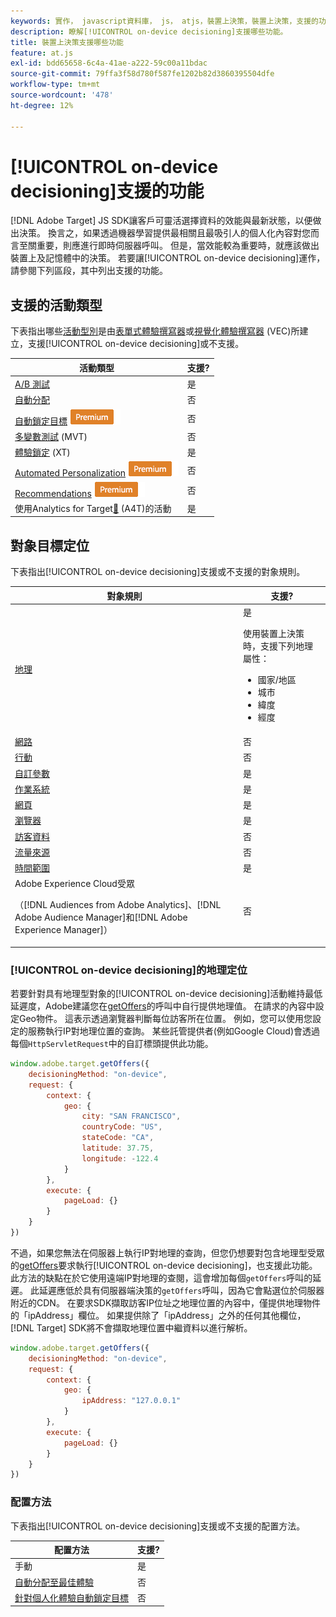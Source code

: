 ```yaml
---
keywords: 實作， javascript資料庫， js， atjs，裝置上決策，裝置上決策，支援的功能， $8
description: 瞭解[!UICONTROL on-device decisioning]支援哪些功能。
title: 裝置上決策支援哪些功能
feature: at.js
exl-id: bdd65658-6c4a-41ae-a222-59c00a11bdac
source-git-commit: 79ffa3f58d780f587fe1202b82d3860395504dfe
workflow-type: tm+mt
source-wordcount: '478'
ht-degree: 12%

---
```


# [!UICONTROL on-device decisioning]支援的功能

[!DNL Adobe Target] JS SDK讓客戶可靈活選擇資料的效能與最新狀態，以便做出決策。 換言之，如果透過機器學習提供最相關且最吸引人的個人化內容對您而言至關重要，則應進行即時伺服器呼叫。 但是，當效能較為重要時，就應該做出裝置上及記憶體中的決策。 若要讓[!UICONTROL on-device decisioning]運作，請參閱下列區段，其中列出支援的功能。

## 支援的活動類型

下表指出哪些[活動型別](https://experienceleague.adobe.com/docs/target/using/activities/target-activities-guide.html)是由[表單式體驗撰寫器](https://experienceleague.adobe.com/docs/target/using/experiences/form-experience-composer.html)或[視覺化體驗撰寫器](https://experienceleague.adobe.com/docs/target/using/experiences/vec/visual-experience-composer.html) (VEC)所建立，支援[!UICONTROL on-device decisioning]或不支援。

| 活動類型 | 支援? |
| --- | --- |
| [A/B 測試](https://experienceleague.adobe.com/docs/target/using/activities/abtest/test-ab.html) | 是 |
| [自動分配](https://experienceleague.adobe.com/docs/target/using/activities/auto-allocate/automated-traffic-allocation.html) | 否 |
| [自動鎖定目標](https://experienceleague.adobe.com/docs/target/using/activities/auto-target/auto-target-to-optimize.html) ![進階版](../../../assets/premium.png) | 否 |
| [多變數測試](https://experienceleague.adobe.com/docs/target/using/activities/multivariate-test/multivariate-testing.html) (MVT) | 否 |
| [體驗鎖定](https://experienceleague.adobe.com/docs/target/using/activities/experience-targeting/experience-target.html) (XT) | 是 |
| [Automated Personalization](https://experienceleague.adobe.com/docs/target/using/activities/automated-personalization/automated-personalization.html) ![進階版](../../../assets/premium.png) | 否 |
| [Recommendations](https://experienceleague.adobe.com/docs/target/using/recommendations/recommendations.html) ![進階版](../../../assets/premium.png) | 否 |
| 使用Analytics for Target[&#128279;](https://experienceleague.adobe.com/docs/target/using/integrate/a4t/a4t.html?) (A4T)的活動 | 是 |

## 對象目標定位

下表指出[!UICONTROL on-device decisioning]支援或不支援的對象規則。

| 對象規則 | 支援? |
| --- | --- |
| [地理](https://experienceleague.adobe.com/docs/target/using/audiences/create-audiences/categories-audiences/geo.html) | 是<P>使用裝置上決策時，支援下列地理屬性：<ul><li>國家/地區</li><li>城市</li><li>緯度</li><li>經度</li></ul> |
| [網路](https://experienceleague.adobe.com/docs/target/using/audiences/create-audiences/categories-audiences/network.html) | 否 |
| [行動](https://experienceleague.adobe.com/docs/target/using/audiences/create-audiences/categories-audiences/mobile.html) | 否 |
| [自訂參數](https://experienceleague.adobe.com/docs/target/using/audiences/create-audiences/categories-audiences/custom-parameters.html) | 是 |
| [作業系統 ](https://experienceleague.adobe.com/docs/target/using/audiences/create-audiences/categories-audiences/operating-system.html) | 是 |
| [網頁](https://experienceleague.adobe.com/docs/target/using/audiences/create-audiences/categories-audiences/site-pages.html) | 是 |
| [瀏覽器](https://experienceleague.adobe.com/docs/target/using/audiences/create-audiences/categories-audiences/browser.html) | 是 |
| [訪客資料](https://experienceleague.adobe.com/docs/target/using/audiences/create-audiences/categories-audiences/visitor-profile.html) | 否 |
| [流量來源](https://experienceleague.adobe.com/docs/target/using/audiences/create-audiences/categories-audiences/traffic-sources.html) | 否 |
| [時間範圍](https://experienceleague.adobe.com/docs/target/using/audiences/create-audiences/categories-audiences/time-frame.html) | 是 |
| Adobe Experience Cloud受眾<P>（[!DNL Audiences from Adobe Analytics]、[!DNL Adobe Audience Manager]和[!DNL Adobe Experience Manager]） | 否 |

### [!UICONTROL on-device decisioning]的地理定位

若要針對具有地理型對象的[!UICONTROL on-device decisioning]活動維持最低延遲度，Adobe建議您在[getOffers](/help/dev/implement/client-side/atjs/atjs-functions/adobe-target-getoffers-atjs-2.md)的呼叫中自行提供地理值。 在請求的內容中設定Geo物件。 這表示透過瀏覽器判斷每位訪客所在位置。 例如，您可以使用您設定的服務執行IP對地理位置的查詢。 某些託管提供者(例如Google Cloud)會透過每個`HttpServletRequest`中的自訂標頭提供此功能。

```javascript {line-numbers="true"}
window.adobe.target.getOffers({ 
    decisioningMethod: "on-device", 
    request: { 
        context: { 
            geo: { 
                city: "SAN FRANCISCO", 
                countryCode: "US", 
                stateCode: "CA", 
                latitude: 37.75, 
                longitude: -122.4 
            } 
        }, 
        execute: { 
            pageLoad: {} 
        } 
    } 
})
```

不過，如果您無法在伺服器上執行IP對地理的查詢，但您仍想要對包含地理型受眾的[getOffers](/help/dev/implement/client-side/atjs/atjs-functions/adobe-target-getoffers-atjs-2.md)要求執行[!UICONTROL on-device decisioning]，也支援此功能。 此方法的缺點在於它使用遠端IP對地理的查閱，這會增加每個`getOffers`呼叫的延遲。 此延遲應低於具有伺服器端決策的`getOffers`呼叫，因為它會點選位於伺服器附近的CDN。 在要求SDK擷取訪客IP位址之地理位置的內容中，僅提供地理物件的「ipAddress」欄位。 如果提供除了「ipAddress」之外的任何其他欄位，[!DNL Target] SDK將不會擷取地理位置中繼資料以進行解析。

```javascript {line-numbers="true"}
window.adobe.target.getOffers({ 
    decisioningMethod: "on-device", 
    request: { 
        context: { 
            geo: { 
                ipAddress: "127.0.0.1" 
            } 
        }, 
        execute: { 
            pageLoad: {} 
        } 
    } 
})
```

### 配置方法

下表指出[!UICONTROL on-device decisioning]支援或不支援的配置方法。

| 配置方法 | 支援? |
| --- | --- |
| 手動 | 是 |
| [自動分配至最佳體驗](https://experienceleague.adobe.com/docs/target/using/activities/auto-allocate/automated-traffic-allocation.html) | 否 |
| [針對個人化體驗自動鎖定目標](https://experienceleague.adobe.com/docs/target/using/activities/auto-target/auto-target-to-optimize.html) | 否 |

